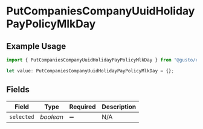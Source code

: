 # PutCompaniesCompanyUuidHolidayPayPolicyMlkDay

## Example Usage

```typescript
import { PutCompaniesCompanyUuidHolidayPayPolicyMlkDay } from "@gusto/embedded-api/models/operations/putcompaniescompanyuuidholidaypaypolicy.js";

let value: PutCompaniesCompanyUuidHolidayPayPolicyMlkDay = {};
```

## Fields

| Field              | Type               | Required           | Description        |
| ------------------ | ------------------ | ------------------ | ------------------ |
| `selected`         | *boolean*          | :heavy_minus_sign: | N/A                |
